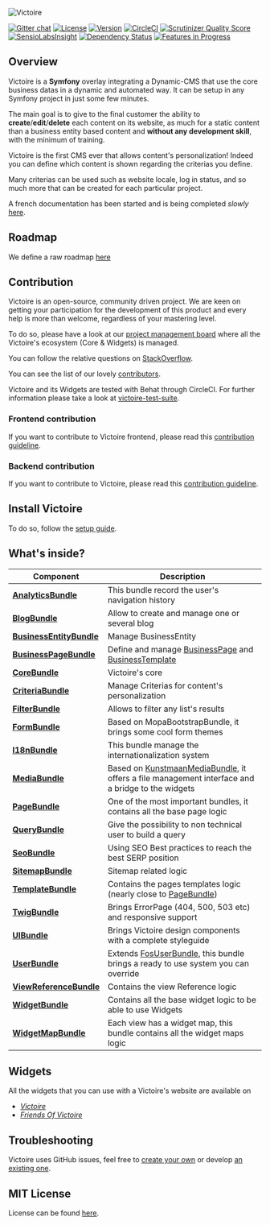 ![Victoire](https://cloud.githubusercontent.com/assets/618536/20215349/db459e60-a813-11e6-894d-ba4ec0f2c088.jpg)

[![Gitter chat](https://badges.gitter.im/Victoire/Victoire.png)](https://gitter.im/Victoire/victoire)
[![License](https://img.shields.io/packagist/l/Victoire/Victoire.svg)](https://packagist.org/packages/Victoire/Victoire)
[![Version](https://img.shields.io/packagist/v/Victoire/Victoire.svg)](https://packagist.org/packages/Victoire/Victoire)
[![CircleCI](https://circleci.com/gh/Victoire/victoire.svg?style=shield)](https://circleci.com/gh/Victoire/victoire)
[![Scrutinizer Quality Score](https://img.shields.io/scrutinizer/g/Victoire/Victoire.svg)](https://scrutinizer-ci.com/g/Victoire/victoire/)
[![SensioLabsInsight](https://insight.sensiolabs.com/projects/92a98a39-8fa0-4e3c-b90d-e56d4c8f89b3/mini.png)](https://insight.sensiolabs.com/projects/92a98a39-8fa0-4e3c-b90d-e56d4c8f89b3)
[![Dependency Status](https://www.versioneye.com/php/victoire:victoire/badge.svg)](https://www.versioneye.com/php/victoire:victoire)
[![Features in Progress](https://badge.waffle.io/Victoire/victoire.svg?label=In%20Progress&title=In%20Progress)](http://waffle.io/Victoire/victoire)

## Overview

Victoire is a **Symfony** overlay integrating a Dynamic-CMS that use the core business datas in a dynamic and automated way.
It can be setup in any Symfony project in just some few minutes.

The main goal is to give to the final customer the ability to **create**/**edit**/**delete** each content on its website, as much for a static content than a business entity based content and **without any development skill**, with the minimum of training.

Victoire is the first CMS ever that allows content's personalization! Indeed you can define which content is shown regarding the criterias you define.

Many criterias can be used such as website locale, log in status, and so much more that can be created for each particular project.

A french documentation has been started and is being completed _slowly_ [here](http://github.com/victoire/documentation-fr/).

## Roadmap

We define a raw roadmap [here](https://docs.google.com/spreadsheets/d/1MTdt5ZsGNPOZp5e_to2LvS39j59M59c29HddpvaVb70/edit?usp=sharing)

## Contribution

Victoire is an open-source, community driven project.
We are keen on getting your participation for the development of this product and every help is more than welcome, regardless of your mastering level.

To do so, please have a look at our [project management board](http://waffle.io/Victoire/victoire) where all the Victoire's ecosystem (Core & Widgets) is managed.

You can follow the relative questions on [StackOverflow](http://stackoverflow.com/questions/tagged/victoire).

You can see the list of our lovely [contributors](https://github.com/Victoire/Victoire/contributors).

Victoire and its Widgets are tested with Behat through CircleCI. For further information please take a look at [victoire-test-suite](https://github.com/Victoire/test-suite).

### Frontend contribution

If you want to contribute to Victoire frontend, please read this [contribution guideline](doc/frontend-contribution.md).

### Backend contribution

If you want to contribute to Victoire, please read this [contribution guideline](doc/backend-contribution.md).

## Install Victoire

To do so, follow the [setup guide](doc/setup.md).

## What's inside?

Component | Description
------------ | -------------
[**AnalyticsBundle**][5] | This bundle record the user's navigation history
[**BlogBundle**][2] | Allow to create and manage one or several blog
[**BusinessEntityBundle**][3] | Manage BusinessEntity
[**BusinessPageBundle**][4] | Define and manage [BusinessPage][18] and [BusinessTemplate][19]
[**CoreBundle**][1] | Victoire's core
[**CriteriaBundle**][26] | Manage Criterias for content's personalization
[**FilterBundle**][23] | Allows to filter any list's results
[**FormBundle**][6] | Based on MopaBootstrapBundle, it brings some cool form themes
[**I18nBundle**][17] | This bundle manage the internationalization system
[**MediaBundle**][7] | Based on [KunstmaanMediaBundle][21], it offers a file management interface and a bridge to the widgets
[**PageBundle**][8] | One of the most important bundles, it contains all the base page logic
[**QueryBundle**][9] | Give the possibility to non technical user to build a query
[**SeoBundle**][10] | Using SEO Best practices to reach the best SERP position
[**SitemapBundle**][20] | Sitemap related logic
[**TemplateBundle**][11] | Contains the pages templates logic (nearly close to [PageBundle][22])
[**TwigBundle**][13] | Brings ErrorPage (404, 500, 503 etc) and responsive support
[**UIBundle**][27] | Brings Victoire design components with a complete styleguide
[**UserBundle**][14] | Extends [FosUserBundle][12], this bundle brings a ready to use system you can override
[**ViewReferenceBundle**][25] | Contains the view Reference logic
[**WidgetBundle**][15] | Contains all the base widget logic to be able to use Widgets
[**WidgetMapBundle**][16] | Each view has a widget map, this bundle contains all the widget maps logic

## Widgets

All the widgets that you can use with a Victoire's website are available on 
  - *[Victoire](https://github.com/Victoire)* 
  - *[Friends Of Victoire](https://github.com/FriendsOfVictoire)* 

## Troubleshooting

Victoire uses GitHub issues, feel free to [create your own](https://github.com/victoire/victoire/issues/new) or develop [an existing one](https://github.com/victoire/victoire/issues).

## MIT License

License can be found [here](LICENSE).

[1]:  Bundle/CoreBundle/README.md
[2]:  Bundle/BlogBundle/README.md
[3]:  Bundle/BusinessEntityBundle/README.md
[4]:  Bundle/BusinessPageBundle/README.md
[5]:  Bundle/AnalyticsBundle/README.md
[6]:  Bundle/FormBundle/README.md
[7]:  Bundle/MediaBundle/README.md
[8]:  Bundle/PageBundle/README.md
[9]:  Bundle/QueryBundle/README.md
[10]: Bundle/SeoBundle/README.md
[11]: Bundle/TemplateBundle/README.md
[12]: http://github.com/FriendsOfSymfony/FOSUserBundle
[13]: Bundle/TwigBundle/README.md
[14]: Bundle/UserBundle/README.md
[15]: Bundle/WidgetBundle/README.md
[16]: Bundle/WidgetMapBundle/README.md
[17]: Bundle/I18nBundle/README.md
[18]: Bundle/BusinessPageBundle/Resources/doc/BusinessPage.md
[19]: Bundle/BusinessPageBundle/Resources/doc/BusinessTemplate.md
[20]: Bundle/SitemapBundle/README.md
[21]: http://github.com/Kunstmaan/KunstmaanMediaBundle
[22]: Bundle/PageBundle
[23]: Bundle/FilterBundle/README.md
[25]: Bundle/ViewReferenceBundle/README.md
[26]: Bundle/CriteriaBundle
[27]: Bundle/UIBundle
